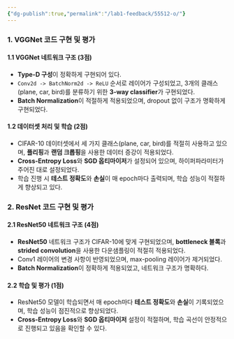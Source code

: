 ```yaml
---
{"dg-publish":true,"permalink":"/lab1-feedback/55512-o/"}
---
```


### 1. VGGNet 코드 구현 및 평가
#### 1.1 VGGNet 네트워크 구조 (3점)
- **Type-D 구성**이 정확하게 구현되어 있다.
- `Conv2d -> BatchNorm2d -> ReLU` 순서로 레이어가 구성되었고, 3개의 클래스(plane, car, bird)를 분류하기 위한 **3-way classifier**가 구현되었다.
- **Batch Normalization**이 적절하게 적용되었으며, dropout 없이 구조가 명확하게 구현되었다.

#### 1.2 데이터셋 처리 및 학습 (2점)
- CIFAR-10 데이터셋에서 세 가지 클래스(plane, car, bird)를 적절히 사용하고 있으며, **플리핑**과 **랜덤 크롭핑**을 사용한 데이터 증강이 적용되었다.
- **Cross-Entropy Loss**와 **SGD 옵티마이저**가 설정되어 있으며, 하이퍼파라미터가 주어진 대로 설정되었다.
- 학습 진행 시 **테스트 정확도**와 **손실**이 매 epoch마다 출력되며, 학습 성능이 적절하게 향상되고 있다.

### 2. ResNet 코드 구현 및 평가
#### 2.1 ResNet50 네트워크 구조 (4점)
- **ResNet50** 네트워크 구조가 CIFAR-10에 맞게 구현되었으며, **bottleneck 블록**과 **strided convolution**을 사용한 다운샘플링이 적절히 적용되었다.
- Conv1 레이어의 변경 사항이 반영되었으며, max-pooling 레이어가 제거되었다.
- **Batch Normalization**이 정확하게 적용되었고, 네트워크 구조가 명확하다.

#### 2.2 학습 및 평가 (1점)
- ResNet50 모델이 학습되면서 매 epoch마다 **테스트 정확도**와 **손실**이 기록되었으며, 학습 성능이 점진적으로 향상되었다.
- **Cross-Entropy Loss**와 **SGD 옵티마이저** 설정이 적절하며, 학습 곡선이 안정적으로 진행되고 있음을 확인할 수 있다.